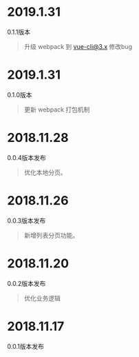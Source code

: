 # 2019.1.31
0.1.1版本
> 升级 webpack 到 vue-cli@3.x
> 修改bug

# 2019.1.31
0.1.0版本
> 更新 webpack 打包机制

# 2018.11.28
0.0.4版本发布
> 优化本地分页。

# 2018.11.26
0.0.3版本发布
> 新增列表分页功能。


# 2018.11.20
0.0.2版本发布
> 优化业务逻辑

# 2018.11.17

0.0.1版本发布
